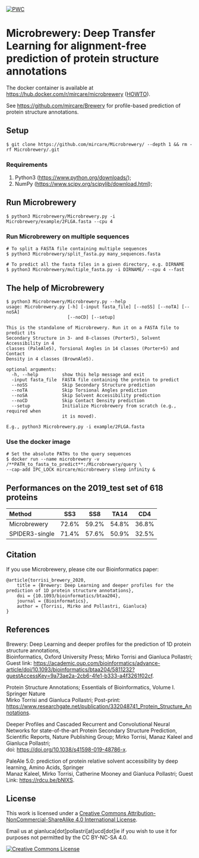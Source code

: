 [![PWC](https://camo.githubusercontent.com/6887feb0136db5156c4f4146e3dd2681d06d9c75/68747470733a2f2f692e6372656174697665636f6d6d6f6e732e6f72672f6c2f62792d6e632d73612f342e302f38387833312e706e67)](https://github.com/mircare/Brewery/#license)

# Microbrewery: Deep Transfer Learning for alignment-free prediction of protein structure annotations

The docker container is available at https://hub.docker.com/r/mircare/microbrewery ([HOWTO](https://github.com/mircare/microbrewery#use-the-docker-image)).  

See https://github.com/mircare/Brewery for profile-based prediction of protein structure annotations.

## Setup
```
$ git clone https://github.com/mircare/Microbrewery/ --depth 1 && rm -rf Microbrewery/.git
```

### Requirements
1. Python3 (https://www.python.org/downloads/);
1. NumPy (https://www.scipy.org/scipylib/download.html);


## Run Microbrewery
```
$ python3 Microbrewery/Microbrewery.py -i Microbrewery/example/2FLGA.fasta --cpu 4 
```

### Run Microbrewery on multiple sequences
```
# To split a FASTA file containing multiple sequences
$ python3 Microbrewery/split_fasta.py many_sequences.fasta

# To predict all the fasta files in a given directory, e.g. DIRNAME
$ python3 Microbrewery/multiple_fasta.py -i DIRNAME/ --cpu 4 --fast
```

## The help of Microbrewery
```
$ python3 Microbrewery/Microbrewery.py --help
usage: Microbrewery.py [-h] [-input fasta_file] [--noSS] [--noTA] [--noSA]
                       [--noCD] [--setup]

This is the standalone of Microbrewery. Run it on a FASTA file to predict its
Secondary Structure in 3- and 8-classes (Porter5), Solvent Accessibility in 4
classes (PaleAle5), Torsional Angles in 14 classes (Porter+5) and Contact
Density in 4 classes (BrownAle5).

optional arguments:
  -h, --help         show this help message and exit
  -input fasta_file  FASTA file containing the protein to predict
  --noSS             Skip Secondary Structure prediction
  --noTA             Skip Torsional Angles prediction
  --noSA             Skip Solvent Accessibility prediction
  --noCD             Skip Contact Density prediction
  --setup            Initialize Microbrewery from scratch (e.g., required when
                     it is moved).

E.g., python3 Microbrewery.py -i example/2FLGA.fasta
```

### Use the docker image
```
# Set the absolute PATHs to the query sequences
$ docker run --name microbrewery -v /**PATH_to_fasta_to_predict**:/Microbrewery/query \
--cap-add IPC_LOCK mircare/microbrewery sleep infinity &
```

## Performances on the 2019_test set of 618 proteins
| Method | SS3 | SS8 | TA14 | CD4 |
| :--- | :---: | :---: | :---: | :---: |
| Microbrewery | 72.6% | 59.2% | 54.8% | 36.8% |51.7%|
| SPIDER3-single | 71.4% | 57.6% | 50.9% | 32.5% | N/A |


## Citation
If you use Microbrewery, please cite our Bioinformatics paper:
```
@article{torrisi_brewery_2020,
	title = {Brewery: Deep Learning and deeper profiles for the prediction of 1D protein structure annotations},
	doi = {10.1093/bioinformatics/btaa204},
	journal = {Bioinformatics},
	author = {Torrisi, Mirko and Pollastri, Gianluca}
}
```


## References
Brewery: Deep Learning and deeper profiles for the prediction of 1D protein structure annotations,<br>
Bioinformatics, Oxford University Press; Mirko Torrisi and Gianluca Pollastri;<br>
Guest link: https://academic.oup.com/bioinformatics/advance-article/doi/10.1093/bioinformatics/btaa204/5811232?guestAccessKey=9a73ae2a-2cb6-4fe1-b333-a4f3261f02cf.

Protein Structure Annotations; Essentials of Bioinformatics, Volume I. Springer Nature<br>
Mirko Torrisi and Gianluca Pollastri; Post-print: https://www.researchgate.net/publication/332048741_Protein_Structure_Annotations.

Deeper Profiles and Cascaded Recurrent and Convolutional Neural Networks for state-of-the-art Protein Secondary Structure Prediction, Scientific Reports, Nature Publishing Group; Mirko Torrisi, Manaz Kaleel and Gianluca Pollastri;<br>
doi: https://doi.org/10.1038/s41598-019-48786-x.

PaleAle 5.0: prediction of protein relative solvent accessibility by deep learning, Amino Acids, Springer<br>
Manaz Kaleel, Mirko Torrisi, Catherine Mooney and Gianluca Pollastri; Guest Link: https://rdcu.be/bNlXS.


## License
This work is licensed under a <a rel="license" href="http://creativecommons.org/licenses/by-nc-sa/4.0/">Creative Commons Attribution-NonCommercial-ShareAlike 4.0 International License</a>.

Email us at gianluca[dot]pollastri[at]ucd[dot]ie if you wish to use it for purposes not permitted by the CC BY-NC-SA 4.0.

<a rel="license" href="http://creativecommons.org/licenses/by-nc-sa/4.0/"><img alt="Creative Commons License" style="border-width:0" src="https://i.creativecommons.org/l/by-nc-sa/4.0/88x31.png" /></a>
